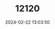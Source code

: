---
title: "12120"
category: "Lirceus culveri"
draft: false
date: 2024-02-22 13:03:50
languages:
  English: ["Rye Cove Cave Isopod"]
---